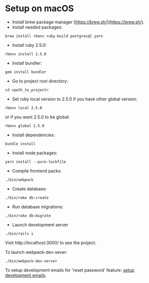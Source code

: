 # Setup on macOS

* Install brew package manager [https://brew.sh/](https://brew.sh/).
* Install needed packages: 
```
brew install rbenv ruby-build postgresql yarn
```
* Install ruby 2.5.0:
```
rbenv install 2.5.0
```
* Install bundler:
```
gem install bundler
```
* Go to project root directory:
```
cd <path_to_project>
```
* Set ruby local version to 2.5.0 if you have other global version:
```
rbenv local 2.5.0
```
or if you want 2.5.0 to be global:
```
rbenv global 2.5.0
```
* Install dependencies:
```
bundle install
```
* Install node packages:
```
yarn install --pure-lockfile
```
* Compile frontend packs:
```
./bin/webpack
```
* Create database: 
``` 
./bin/rake db:create
```
* Run database migrations:
``` 
./bin/rake db:migrate
```
* Launch development server
```
./bin/rails s
```

Visit http://localhost:3000/ to see the project.

To launch webpack-dev-sever:
```
./bin/webpack-dev-server
```

To setup development emails for 'reset password' feature: [setup development emails](https://github.com/vavgustov/snibox/blob/master/docs/development/dev_emails.md).
